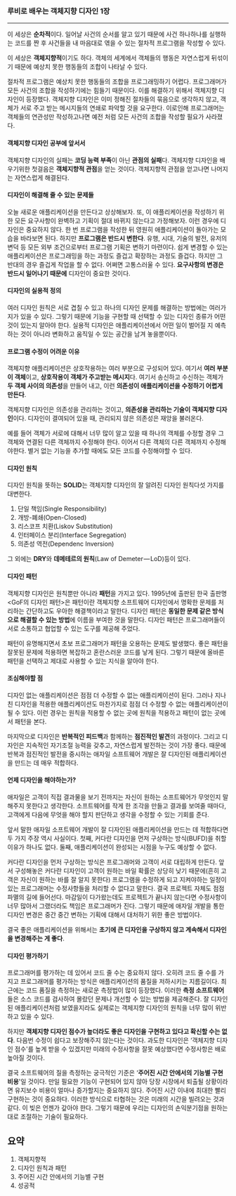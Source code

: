 ### 루비로 배우는 객체지향 디자인 1장

-------------

이 세상은 **순차적**이다. 일어날 사건의 순서를 알고 있기 때문에 사건 하나하나를 실행하는 코드를 짠 후 사건들을 내 마음대로 엮을 수 있는 절차적 프로그램을 작성할 수 있다.

이 세상은 **객체지향적**이기도 하다. 객체의 세계에서 객체들의 행동은 자연스럽게 뒤섞이기 때문에 예상치 못한 행동들의 조합이 나타날 수 있다.

절차적 프로그램은 예상치 못한 행동들의 조합을 프로그래밍하기 어렵다. 프로그래머가 모든 사건의 조합을 작성하기에는 힘들기 때문이다. 이를 해결하기 위해서 객체지향 디자인이 등장했다. 객체지향 디자인은 이미 정해진 절차들의 묶음으로 생각하지 않고, 객체가 서로 주고 받는 메시지들의 연쇄로 파악할 것을 요구한다. 이로인해 프로그래머는 객체들의 연관성만 작성하고나면 예전 처럼 모든 사건의 조합을 작성할 필요가 사라졌다.

#### 객체지향 디자인 공부에 앞서서

객체지향 디자인의 실패는 **코딩 능력 부족**이 아닌 **관점의 실패**다. 객체지향 디자인을 배우기위한 첫걸음은 **객체지향적 관점**을 얻는 것이다. 객체지향적 관점을 얻고나면 나머지는 자연스럽게 해결된다.

#### 디자인이 해결해 줄 수 있는 문제들

오늘 새로운 애플리케이션을 만든다고 상상해보자. 또, 이 애플리케이션을 작성하기 위한 모든 요구사항이 완벽하고 기획이 절대 바뀌지 않는다고 가정해보자. 이런 경우에 디자인은 중요하지 않다. 한 번 프로그램을 작성한 뒤 영원히 애플리케이션이 돌아가는 모습을 바라보면 된다. 하지만 **프로그램은 반드시 변한다**. 유행, 시대, 기술의 발전, 유저의 변덕 등 모든 외부 조건으로부터 프로그램 기획은 변하기 마련이다. 쉽게 변경할 수 있는 애플리케이션은 프로그래밍을 하는 과정도 즐겁고 확장하는 과정도 즐겁다. 하지만 그 반대의 경우 즐겁게 작업을 할 수 없다. 어쩌면 고통스러울 수 있다. **요구사항의 변경은 반드시 일어나기 때문에** 디자인이 중요한 것이다.

#### 디자인의 실용적 정의

여러 디자인 원칙은 서로 겹칠 수 있고 하나의  디자인 문제를 해결하는 방법에는 여러가지가 있을 수 있다. 그렇기 때문에 기능을 구현할 때 선택할 수 있는 디자인 종류가 어떤 것이 있는지 알아야 한다. 실용적 디자인은 애플리케이션에서 어떤 일이 벌어질 지 예측하는 것이 아니라 변화하고 움직일 수 있는 공간을 남겨 놓을뿐이다.

#### 프로그램 수정이 어려운 이유

객체지향 애플리케이션은 상호작용하는 여러 부분으로 구성되어 있다. 여기서 **여러 부분이 객체**이고, **상호작용이 객체가 주고받는 메시지**다. 여기서 송신하고 수신하는 객체가 **두 객체 사이의 의존성**을 만들어 내고, 이런 **의존성이 애플리케이션을 수정하기 어렵게 만든다**.

객체지향 디자인은 의존성을 관리하는 것이고, **의존성을 관리하는 기술이 객체지향 디자인**이다. 디자인이 결여되어 있을 때, 관리되지 않은 의존성은 재앙을 불러온다.

예를 들어 객체가 서로에 대해서 너무 많이 알고 있을 때 하나의 객체를 수정할 경우 그 객체와 연결된 다른 객체까지 수정해야 한다. 이어서 다른 객체의 다른 객체까지 수정해야한다. 별거 없는 기능을 추가할 때에도 모든 코드를 수정해야할 수 있다.

#### 디자인 원칙

디자인 원칙을 뜻하는 **SOLID**는 객체지향 디자인의 잘 알려진 디자인 원칙다섯 가지를 대변한다.

1. 단일 책임(Single Responsibility)
2. 개방-폐쇄(Open-Closed)
3. 리스코프 치환(Liskov Substitution)
4. 인터페이스 분리(Interface Segregation)
5. 의존성 역전(Dependenc Inversion)

그 외에는 **DRY**와 **데메테르의 원칙**(Law of Demeter — LoD)등이 있다.

#### 디자인 패턴

객체지향 디자인은 원칙뿐만 아니라 **패턴**을 가지고 있다. 1995년에 출판된 한국 출판명 <GoF의 디자인 패턴>은 패턴이란 객체지향 소프트웨어 디자인에서 명확한 문제를 처리하는 간단하고도 우아한 해결책이라고 말한다. 디자인 패턴은 **동일한 문제 같은 방식으로 해결할 수 있는 방법**에 이름을 부여한 것을 말한다. 디자인 패턴은 프로그래머들이 서로 소통하고 협업할 수 있는 도구를 제공해 주었다.

패턴이 유명해지면서 초보 프로그래머가 패턴을 오용하는 문제도 발생했다. 좋은 패턴을 잘못된 문제에 적용하면 복잡하고 혼란스러운 코드를 낳게 된다. 그렇기 때문에 올바른 패턴을 선택하고 제대로 사용할 수 있는 지식을 알아야 한다.

#### 조심해야할 점

디자인 없는 애플리케이션은 점점 더 수정할 수 없는 애플리케이션이 된다. 그러나 지나친 디자인을 적용한 애플리케이션도 마찬가지로 점점 더 수정할 수 없는 애플리케이션이 될 수 있다. 이런 경우는 원칙을 적용할 수 없는 곳에 원칙을 적용하고 패턴이 없는 곳에서 패턴을 본다.

마지막으로 디자인은 **반복적인 피드백**과 함께하는 **점진적인 발견**의 과정이다. 그리고 디자인은 지속적인 자기조절 능력을 갖추고, 자연스럽게 발전하는 것이 가장 좋다. 때문에 반복과 점진적인 발전을 중시하는 애자일 소프트웨어 개발은 잘 디자인된 애플리케이션을 만드는 데 매우 적합하다.

#### 언제 디자인을 해야하는가?

애자일은 고객이 직접 결과물을 보기 전까지는 자신이 원하는 소프트웨어가 무엇인지 말해주지 못한다고 생각한다. 소프트웨어를 작게 한 조각을 만들고 결과를 보여줄 때마다, 고객에게 다음에 무엇을 해야 할지 판단하고 생각을 수정할 수 있는 기회를 준다.

앞서 말한 애자일 소프트웨어 개발이 잘 디자인된 애플리케이션을 만드는 데 적합하다면 두 가지 주장 역시 사실이다. 첫째, 커다란 디자인을 먼저 구상하는 방식(BUFD)을 취할 이유가 하나도 없다. 둘째, 애플리케이션이 완성되는 시점을 누구도 예상할 수 없다.

커다란 디자인을 먼저 구상하는 방식은 프로그래머와 고객이 서로 대립하게 만든다. 앞서 구성해놓은 커다란 디자인이 고객이 원하는 바일 확률은 상당히 낮기 때문에(흔히 고객은 자신이 원하는 바를 잘 알지 못한다) 프로그램을 수정하게 되고 지켜야하는 일정이 있는 프로그래머는 수정사항들을 처리할 수 없다고 말한다. 결국 프로젝트 자체도 점점 파멸의 길에 들어선다. 마감일이 다가왔는데도 프로젝트가 끝나지 않는다면 수정사항이 너무 많아서 그랬더라도 책임은 프로그래머가 진다. 그렇기 때문에 애자일 개발을 통한 디자인 변경은 중간 중간 변하는 기획에 대해서 대처하기 위한 좋은 방법이다.

결국 좋은 애플리케이션을 위해서는 **초기에 큰 디자인을 구상하지 않고 계속해서 디자인을 변경해주는 게 좋다**.

#### 디자인 평가하기

프로그래머를 평가하는 데 있어서 코드 줄 수는 중요하지 않다. 오히려 코드 줄 수를 가지고 프로그래머를 평가하는 방식은 애플리케이션의 품질을 저하시키는 지름길이다. 최근에는 코드 품질을 측정하는 새로운 측정법이 많이 등장했다. 이러한 **측정 소프트웨어**들은 소스 코드를 검사하여 몰랐던 문제나 개선할 수 있는 방법을 제공해준다. 잘 디자인된 애플리케이션처럼 보였을지라도 실제로는 객체지향 디자인의 원칙을 너무 많이 위반하고 있을 수 있다.

하지만 **객체지향 디자인 점수가 높더라도 좋은 디자인을 구현하고 있다고 확신할 수는 없다**. 다음번 수정이 쉽다고 보장해주지 않는다는 것이다. 과도한 디자인은 ‘객체지향 디자인 점수'를 높게 받을 수 있겠지만 미래의 수정사항을 잘못 예상했다면 수정사항은 배로 높아질 것이다.

결국 소프트웨어의 질을 측정하는 궁극적인 기준은 ‘**주어진 시간 안에서의 기능별 구현 비용**'일 것이다. 만일 필요한 기능이 구현되어 있지 않아 당장 시장에서 퇴출될 상황이라면 유지보수 비용이 얼마나 증가할지는 중요하지 않다. 주어진 시간 이내에 최대한 빨리 구현하는 것이 중요하다. 이러한 방식으로 타협하는 것은 미래의 시간을 빌려오는 것과 같다. 이 빚은 언젠가 갚아야 한다. 그렇기 때문에 우리는 디자인의 손익분기점을 원하는 대로 조절하는 기술이 필요하다.

## 요약

1. 객체지향적
2. 디자인 원칙과 패턴
3. 주어진 시간 안에서의 기능별 구현
4. 성공적
